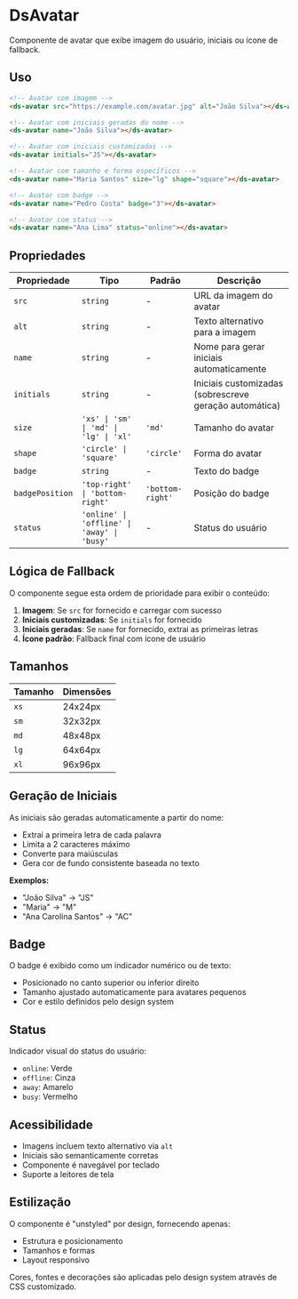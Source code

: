 # DsAvatar

Componente de avatar que exibe imagem do usuário, iniciais ou ícone de fallback.

## Uso

```html
<!-- Avatar com imagem -->
<ds-avatar src="https://example.com/avatar.jpg" alt="João Silva"></ds-avatar>

<!-- Avatar com iniciais geradas do nome -->
<ds-avatar name="João Silva"></ds-avatar>

<!-- Avatar com iniciais customizadas -->
<ds-avatar initials="JS"></ds-avatar>

<!-- Avatar com tamanho e forma específicos -->
<ds-avatar name="Maria Santos" size="lg" shape="square"></ds-avatar>

<!-- Avatar com badge -->
<ds-avatar name="Pedro Costa" badge="3"></ds-avatar>

<!-- Avatar com status -->
<ds-avatar name="Ana Lima" status="online"></ds-avatar>
```

## Propriedades

| Propriedade | Tipo | Padrão | Descrição |
|-------------|------|--------|-----------|
| `src` | `string` | - | URL da imagem do avatar |
| `alt` | `string` | - | Texto alternativo para a imagem |
| `name` | `string` | - | Nome para gerar iniciais automaticamente |
| `initials` | `string` | - | Iniciais customizadas (sobrescreve geração automática) |
| `size` | `'xs' \| 'sm' \| 'md' \| 'lg' \| 'xl'` | `'md'` | Tamanho do avatar |
| `shape` | `'circle' \| 'square'` | `'circle'` | Forma do avatar |
| `badge` | `string` | - | Texto do badge |
| `badgePosition` | `'top-right' \| 'bottom-right'` | `'bottom-right'` | Posição do badge |
| `status` | `'online' \| 'offline' \| 'away' \| 'busy'` | - | Status do usuário |

## Lógica de Fallback

O componente segue esta ordem de prioridade para exibir o conteúdo:

1. **Imagem**: Se `src` for fornecido e carregar com sucesso
2. **Iniciais customizadas**: Se `initials` for fornecido
3. **Iniciais geradas**: Se `name` for fornecido, extrai as primeiras letras
4. **Ícone padrão**: Fallback final com ícone de usuário

## Tamanhos

| Tamanho | Dimensões |
|---------|-----------|
| `xs` | 24x24px |
| `sm` | 32x32px |
| `md` | 48x48px |
| `lg` | 64x64px |
| `xl` | 96x96px |

## Geração de Iniciais

As iniciais são geradas automaticamente a partir do nome:
- Extrai a primeira letra de cada palavra
- Limita a 2 caracteres máximo
- Converte para maiúsculas
- Gera cor de fundo consistente baseada no texto

**Exemplos:**
- "João Silva" → "JS"
- "Maria" → "M"
- "Ana Carolina Santos" → "AC"

## Badge

O badge é exibido como um indicador numérico ou de texto:
- Posicionado no canto superior ou inferior direito
- Tamanho ajustado automaticamente para avatares pequenos
- Cor e estilo definidos pelo design system

## Status

Indicador visual do status do usuário:
- `online`: Verde
- `offline`: Cinza
- `away`: Amarelo
- `busy`: Vermelho

## Acessibilidade

- Imagens incluem texto alternativo via `alt`
- Iniciais são semanticamente corretas
- Componente é navegável por teclado
- Suporte a leitores de tela

## Estilização

O componente é "unstyled" por design, fornecendo apenas:
- Estrutura e posicionamento
- Tamanhos e formas
- Layout responsivo

Cores, fontes e decorações são aplicadas pelo design system através de CSS customizado.

